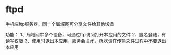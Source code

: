 # ftpd
手机端ftp服务器，同一个局域网可分享文件给其他设备

功能：
1、局域网中多个设备，可通过ftp访问打开本应用的文件
2、匿名登陆，有读写权限
3、使用时退出本应用，服务会关闭，所以请在传输文件过程中不要退出本应用